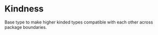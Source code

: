 # Kindness

Base type to make higher kinded types compatible with each other across package boundaries.
